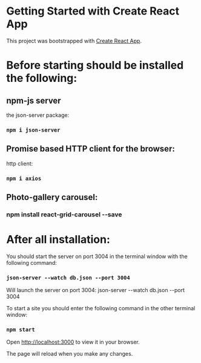 # Getting Started with Create React App

This project was bootstrapped with [Create React App](https://github.com/facebook/create-react-app).

# Before starting should be installed the following:

## npm-js server

the json-server package:

### `npm i json-server`

## Promise based HTTP client for the browser:

http client:

### `npm i axios`

## Photo-gallery carousel:

### npm install react-grid-carousel --save

# After all installation:

You should start the server on port 3004 in the  terminal window with the following command:
### `json-server --watch db.json --port 3004`

Will launch the server on port 3004: json-server --watch db.json --port 3004

To start a site you should enter the following command in the other terminal window:
### `npm start`

Open [http://localhost:3000](http://localhost:3000) to view it in your browser.

The page will reload when you make any changes.



